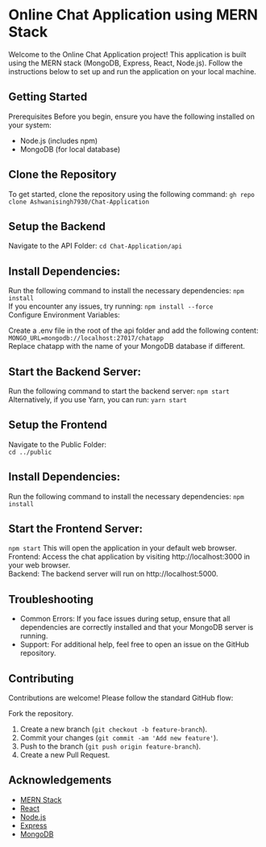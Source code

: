 # Online Chat Application using MERN Stack
Welcome to the Online Chat Application project! This application is built using the MERN stack (MongoDB, Express, React, Node.js). Follow the instructions below to set up and run the application on your local machine.

## Getting Started
Prerequisites
Before you begin, ensure you have the following installed on your system:
* Node.js (includes npm)
* MongoDB (for local database)
## Clone the Repository
To get started, clone the repository using the following command:
`gh repo clone Ashwanisingh7930/Chat-Application`
## Setup the Backend
Navigate to the API Folder:
`cd Chat-Application/api`
## Install Dependencies:

Run the following command to install the necessary dependencies:
`npm install`
<br> If you encounter any issues, try running:
`npm install --force`
<br> Configure Environment Variables:

Create a .env file in the root of the api folder and add the following content:
`MONGO_URL=mongodb://localhost:27017/chatapp`
<br>Replace chatapp with the name of your MongoDB database if different.

## Start the Backend Server:

Run the following command to start the backend server:
` npm start `
<br>Alternatively, if you use Yarn, you can run:
`yarn start`
## Setup the Frontend
Navigate to the Public Folder:<br>
`cd ../public`
## Install Dependencies:
Run the following command to install the necessary dependencies:
`npm install`
## Start the Frontend Server:
`npm start`
This will open the application in your default web browser.<br>
Frontend: Access the chat application by visiting http://localhost:3000 in your web browser.<br>
Backend: The backend server will run on http://localhost:5000.
## Troubleshooting
* Common Errors: If you face issues during setup, ensure that all dependencies are correctly installed and that your MongoDB server is running.
* Support: For additional help, feel free to open an issue on the GitHub repository.
## Contributing
Contributions are welcome! Please follow the standard GitHub flow:

Fork the repository.
1. Create a new branch (`git checkout -b feature-branch`).
2. Commit your changes (`git commit -am 'Add new feature'`).
3. Push to the branch (`git push origin feature-branch`).
4. Create a new Pull Request.

## Acknowledgements
* [MERN Stack](https://mern.js.org/)
* [React](https://react.dev/)
* [Node.js](https://nodejs.org/en)
* [Express](https://expressjs.com/)
* [MongoDB](https://www.mongodb.com/)
